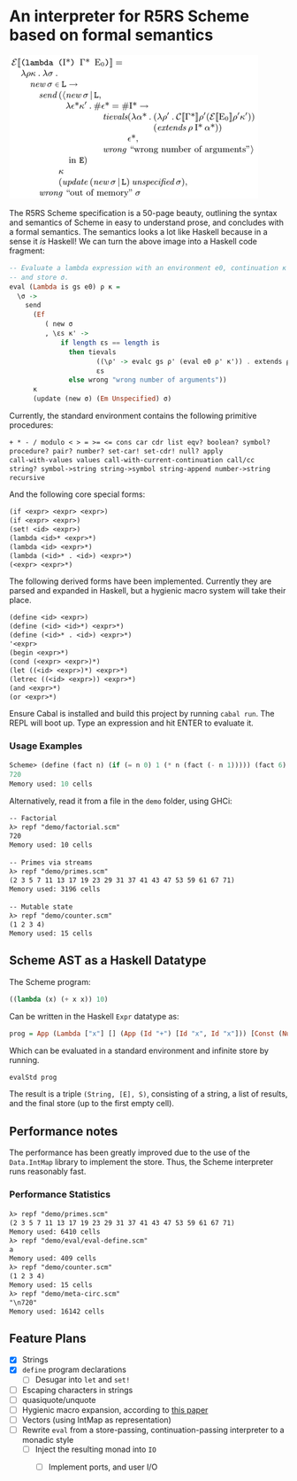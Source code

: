 # An interpreter for R5RS Scheme based on formal semantics
![R5RS denotational semantics for evaluating lambdas](lambda-def.png)

The R5RS Scheme specification is a 50-page beauty, outlining the
syntax and semantics of Scheme in easy to understand prose, and
concludes with a formal semantics.  The semantics looks a lot like
Haskell because in a sense it _is_ Haskell!  We can turn the above
image into a Haskell code fragment:

```haskell
-- Evaluate a lambda expression with an environment e0, continuation κ
-- and store σ.
eval (Lambda is gs e0) ρ κ =
  \σ ->
    send
      (Ef
         ( new σ
         , \εs κ' ->
             if length εs == length is
               then tievals
                      ((\ρ' -> evalc gs ρ' (eval e0 ρ' κ')) . extends ρ is)
                      εs
               else wrong "wrong number of arguments"))
      κ
      (update (new σ) (Em Unspecified) σ)
```

Currently, the standard environment contains the following primitive
procedures:

```text
+ * - / modulo < > = >= <= cons car cdr list eqv? boolean? symbol?
procedure? pair? number? set-car! set-cdr! null? apply
call-with-values values call-with-current-continuation call/cc
string? symbol->string string->symbol string-append number->string
recursive
```

And the following core special forms:

```text
(if <expr> <expr> <expr>)
(if <expr> <expr>)
(set! <id> <expr>)
(lambda <id>* <expr>*)
(lambda <id> <expr>*)
(lambda (<id>* . <id>) <expr>*)
(<expr> <expr>*)
```

The following derived forms have been implemented.  Currently they are
parsed and expanded in Haskell, but a hygienic macro system will take
their place.

```text
(define <id> <expr>)
(define (<id> <id>*) <expr>*)
(define (<id>* . <id>) <expr>*)
'<expr>
(begin <expr>*)
(cond (<expr> <expr>)*)
(let ((<id> <expr>)*) <expr>*)
(letrec ((<id> <expr>)) <expr>*)
(and <expr>*)
(or <expr>*)
```

Ensure Cabal is installed and build this project by running `cabal
run`.  The REPL will boot up.  Type an expression and hit ENTER to
evaluate it.

### Usage Examples
```scheme
Scheme> (define (fact n) (if (= n 0) 1 (* n (fact (- n 1))))) (fact 6)
720
Memory used: 10 cells
```
Alternatively, read it from a file in the `demo` folder, using GHCi:
```text
-- Factorial
λ> repf "demo/factorial.scm"
720
Memory used: 10 cells

-- Primes via streams
λ> repf "demo/primes.scm"
(2 3 5 7 11 13 17 19 23 29 31 37 41 43 47 53 59 61 67 71)
Memory used: 3196 cells

-- Mutable state
λ> repf "demo/counter.scm"
(1 2 3 4)
Memory used: 15 cells
```
## Scheme AST as a Haskell Datatype
The Scheme program:
```scheme
((lambda (x) (+ x x)) 10)
```
Can be written in the Haskell `Expr` datatype as:
```haskell
prog = App (Lambda ["x"] [] (App (Id "+") [Id "x", Id "x"])) [Const (Number 10)]
```
Which can be evaluated in a standard environment and infinite store by running.

```haskell
evalStd prog
```
The result is a triple `(String, [E], S)`, consisting of a string, a
list of results, and the final store (up to the first empty cell).

## Performance notes
The performance has been greatly improved due to the use of the
`Data.IntMap` library to implement the store.  Thus, the Scheme
interpreter runs reasonably fast.

### Performance Statistics
```text
λ> repf "demo/primes.scm"
(2 3 5 7 11 13 17 19 23 29 31 37 41 43 47 53 59 61 67 71)
Memory used: 6410 cells
λ> repf "demo/eval/eval-define.scm"
a
Memory used: 409 cells
λ> repf "demo/counter.scm"
(1 2 3 4)
Memory used: 15 cells
λ> repf "demo/meta-circ.scm"
"\n720"
Memory used: 16142 cells
```

## Feature Plans
- [x] Strings
- [x] `define` program declarations
  - [ ] Desugar into `let` and `set!`
- [ ] Escaping characters in strings
- [ ] quasiquote/unquote
- [ ] Hygienic macro expansion, according to [this
      paper](https://legacy.cs.indiana.edu/~dyb/pubs/LaSC-5-4-pp295-326.pdf)
- [ ] Vectors (using IntMap as representation)
- [ ] Rewrite `eval` from a store-passing, continuation-passing
      interpreter to a monadic style
  - [ ] Inject the resulting monad into `IO`
    - [ ] Implement ports, and user I/O
      
